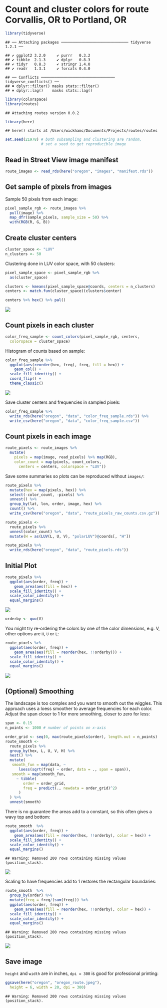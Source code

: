 Count and cluster colors for route Corvallis, OR to Portland, OR
================

``` r
library(tidyverse)
```

    ## ── Attaching packages ────────────────────────────── tidyverse 1.2.1 ──

    ## ✔ ggplot2 3.2.0     ✔ purrr   0.3.2
    ## ✔ tibble  2.1.3     ✔ dplyr   0.8.3
    ## ✔ tidyr   0.8.3     ✔ stringr 1.4.0
    ## ✔ readr   1.3.1     ✔ forcats 0.4.0

    ## ── Conflicts ───────────────────────────────── tidyverse_conflicts() ──
    ## ✖ dplyr::filter() masks stats::filter()
    ## ✖ dplyr::lag()    masks stats::lag()

``` r
library(colorspace)
library(routes)
```

    ## Attaching routes version 0.0.2

``` r
library(here)
```

    ## here() starts at /Users/wickhamc/Documents/Projects/routes/routes

``` r
set.seed(21978) # both subsampling and clustering are random, 
                # set a seed to get reproducible image
```

## Read in Street View image manifest

``` r
route_images <- read_rds(here("oregon", "images", "manifest.rds"))
```

## Get sample of pixels from images

Sample 50 pixels from each image:

``` r
pixel_sample_rgb <- route_images %>% 
  pull(image) %>% 
  map_dfr(sample_pixels, sample_size = 50) %>% 
  with(RGB(R, G, B)) 
```

## Create cluster centers

``` r
cluster_space <- "LUV"
n_clusters <- 50
```

Clustering done in LUV color space, with 50 clusters:

``` r
pixel_sample_space <- pixel_sample_rgb %>% 
  as(cluster_space)

clusters <- kmeans(pixel_sample_space@coords, centers = n_clusters)
centers <- match.fun(cluster_space)(clusters$center)

centers %>% hex() %>% pal()
```

![](03-cluster_files/figure-gfm/cluster-colors-1.png)<!-- -->

## Count pixels in each cluster

``` r
color_freq_sample <- count_colors(pixel_sample_rgb, centers,
  colorspace = cluster_space)
```

Histogram of counts based on sample:

``` r
color_freq_sample %>% 
  ggplot(aes(reorder(hex, freq), freq, fill = hex)) +
    geom_col() +
  scale_fill_identity() +
  coord_flip() +
  theme_classic()
```

![](03-cluster_files/figure-gfm/hist-colors-sample-1.png)<!-- -->

Save cluster centers and frequencies in sampled pixels:

``` r
color_freq_sample %>% 
  write_rds(here("oregon", "data", "color_freq_sample.rds")) %>% 
  write_csv(here("oregon", "data", "color_freq_sample.csv"))
```

## Count pixels in each image

``` r
route_pixels <- route_images %>% 
  mutate(
    pixels = map(image, read_pixels) %>% map(RGB),
    color_count = map(pixels, count_colors, 
      centers = centers, colorspace = "LUV")) 
```

Save some summaries so plots can be reproduced without `images/`:

``` r
route_pixels %>% 
  mutate(hex = map(pixels, hex)) %>% 
  select(-color_count, -pixels) %>% 
  unnest() %>% 
  group_by(lat, lon, order, image, hex) %>% 
  count() %>% 
  write_csv(here("oregon", "data", "route_pixels_raw_counts.csv.gz"))
```

``` r
route_pixels <- 
  route_pixels %>% 
  unnest(color_count) %>% 
  mutate(H = as(LUV(L, U, V), "polarLUV")@coords[, "H"])
```

``` r
route_pixels %>% 
  write_rds(here("oregon", "data", "route_pixels.rds"))
```

## Initial Plot

``` r
route_pixels %>% 
  ggplot(aes(order, freq)) +
    geom_area(aes(fill = hex)) +
  scale_fill_identity() +
  scale_color_identity() +
  equal_margins()
```

![](03-cluster_files/figure-gfm/initial-plot-1.png)<!-- -->

``` r
orderby <- quo(V)
```

You might try re-ordering the colors by one of the color dimensions,
e.g. V, other options are `H`, `U` or `L`:

``` r
route_pixels %>% 
  ggplot(aes(order, freq)) +
    geom_area(aes(fill = reorder(hex, !!orderby))) +
  scale_fill_identity() +
  scale_color_identity() +
  equal_margins()
```

![](03-cluster_files/figure-gfm/ordered-plot-1.png)<!-- -->

## (Optional) Smoothing

The landscape is too complex and you want to smooth out the wiggles.
This approach uses a loess smoother to average frequencies for each
color. Adjust the span closer to 1 for more smoothing, closer to zero
for less:

``` r
span <- 0.15 
n_points <- 1000 # number of points on x-axis
```

``` r
order_grid <- seq(0, max(route_pixels$order), length.out = n_points)
route_smooth <- 
  route_pixels %>% 
  group_by(hex, L, U, V, H) %>% 
  nest() %>% 
  mutate(
   smooth_fun = map(data, ~ 
      loess(sqrt(freq) ~ order, data = ., span = span)),
   smooth = map(smooth_fun, 
     ~ tibble(
        order = order_grid, 
        freq = predict(., newdata = order_grid)^2)
      )
  ) %>% 
  unnest(smooth)  
```

There is no guarantee the areas add to a constant, so this often gives a
wavy top and bottom:

``` r
route_smooth  %>% 
  ggplot(aes(order, freq)) +
    geom_area(aes(fill = reorder(hex, !!orderby), color = hex)) +
  scale_fill_identity() +
  scale_color_identity() +
  equal_margins()
```

    ## Warning: Removed 200 rows containing missing values (position_stack).

![](03-cluster_files/figure-gfm/smooth-plot-1.png)<!-- -->

Scaling to have frequencies add to 1 restores the rectangular
boundaries:

``` r
route_smooth  %>% 
  group_by(order) %>% 
  mutate(freq = freq/(sum(freq))) %>% 
  ggplot(aes(order, freq)) +
    geom_area(aes(fill = reorder(hex, !!orderby), color = hex)) +
  scale_fill_identity() +
  scale_color_identity() +
  equal_margins() 
```

    ## Warning: Removed 200 rows containing missing values (position_stack).

![](03-cluster_files/figure-gfm/smooth-scaled-plot-1.png)<!-- -->

## Save image

`height` and `width` are in inches, `dpi = 300` is good for professional
printing:

``` r
ggsave(here("oregon", "oregon_route.jpeg"), 
  height = 6, width = 20, dpi = 300)
```

    ## Warning: Removed 200 rows containing missing values (position_stack).
